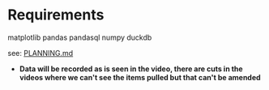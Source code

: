 # Requirements

matplotlib
pandas
pandasql
numpy
duckdb

see: [PLANNING.md](https://github.com/RubberDuckCollector/flounder-fest/blob/main/PLANNING.md)

- **Data will be recorded as is seen in the video, there are cuts in the videos where we can't see the items pulled but that can't be amended**
